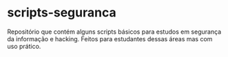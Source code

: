 # scripts-seguranca
Repositório que contém alguns scripts básicos para estudos em segurança da informação e hacking.
Feitos para estudantes dessas áreas mas com uso prático.
